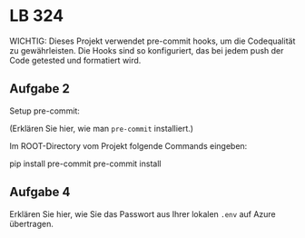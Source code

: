 # LB 324

WICHTIG: Dieses Projekt verwendet pre-commit hooks, um die Codequalität zu gewährleisten. Die Hooks sind so konfiguriert, das bei jedem push der Code getested und formatiert wird.

## Aufgabe 2
Setup pre-commit:

(Erklären Sie hier, wie man `pre-commit` installiert.)

Im ROOT-Directory vom Projekt folgende Commands eingeben:

pip install pre-commit
pre-commit install


## Aufgabe 4
Erklären Sie hier, wie Sie das Passwort aus Ihrer lokalen `.env` auf Azure übertragen.
